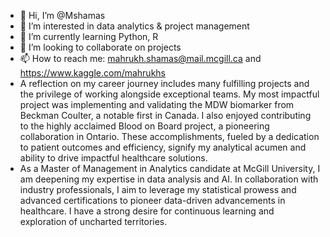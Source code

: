 - 👋 Hi, I’m @Mshamas
- 👀 I’m interested in data analytics & project management
- 🌱 I’m currently learning Python, R
- 💞️ I’m looking to collaborate on projects
- 📫 How to reach me: mahrukh.shamas@mail.mcgill.ca and https://www.kaggle.com/mahrukhs
- A reflection on my career journey includes many fulfilling projects and the privilege of working alongside exceptional teams. My most impactful project was implementing and validating the MDW biomarker from Beckman Coulter, a notable first in Canada. I also enjoyed contributing to the highly acclaimed Blood on Board project, a pioneering collaboration in Ontario. These accomplishments, fueled by a dedication to patient outcomes and efficiency, signify my analytical acumen and ability to drive impactful healthcare solutions.
- As a Master of Management in Analytics candidate at McGill University, I am deepening my expertise in data analysis and AI. In collaboration with industry professionals, I aim to leverage my statistical prowess and advanced certifications to pioneer data-driven advancements in healthcare. I have a strong desire for continuous learning and exploration of uncharted territories. 
<!---
Mshamas/Mshamas is a ✨ special ✨ repository because its `README.md` (this file) appears on your GitHub profile.
You can click the Preview link to take a look at your changes.
--->
